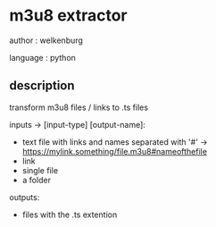 # m3u8 extractor
author : welkenburg

language : python

## description
transform m3u8 files / links to .ts files

inputs -> [input-type] [output-name]:
- text file with links and names separated with '#' -> https://mylink.something/file.m3u8#nameofthefile
- link
- single file
- a folder

outputs:
- files with the .ts extention

